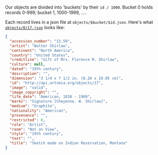 Our objects are divided into 'buckets' by their `id / 1000`. Bucket 0
holds records 0-999; bucket 1, 1000-1999, ….

Each record lives in a json file at `objects/$bucket/$id.json`. Here's
what [`objects/0/17.json`]() looks like:

```json
{
  "accession_number": "13.59",
  "artist": "Walter Shirlaw",
  "continent": "North America",
  "country": "United States",
  "creditline": "Gift of Mrs. Florence M. Shirlaw",
  "culture": null,
  "dated": "19th century",
  "description": "",
  "dimension": "3 1/4 x 7 1/2 in. (8.26 x 19.05 cm)",
  "id": "http://api.artsmia.org/objects/17",
  "image": "valid",
  "image_copyright": "",
  "life_date": "American, 1838 - 1909",
  "marks": "Signature [Cheyenne. W. Shirlaw]",
  "medium": "Graphite",
  "nationality": "American",
  "provenance": "",
  "restricted": 0,
  "role": "Artist",
  "room": "Not on View",
  "style": "19th century",
  "text": "",
  "title": "Sketch made on Indian Reservation, Montana"
}
```

[`objects/0/17.json`]: https://github.com/artsmia/collection.json/blob/master/objects/0/17.json
